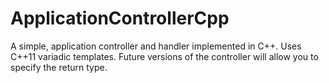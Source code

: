 # ApplicationControllerCpp
A simple, application controller and handler implemented in C++. Uses C++11 variadic templates.
Future versions of the controller will allow you to specify the return type.
